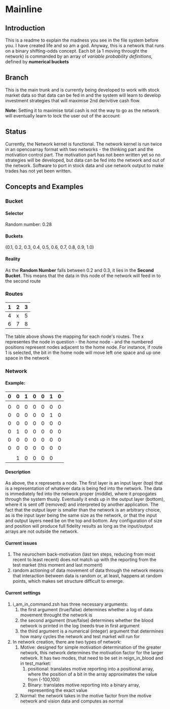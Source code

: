 # Mainline
## Introduction

This is a readme to explain the madness you see in the file system before you. I have created life and so am a god. Anyway, this is a network that runs on a binary shifting-odds concept. Each bit (a 1 moving throught the network) is commanded by an array of *variable probability definitions*, defined by **numerical buckets**

## Branch

This is the main trunk and is currently being developed to work with stock market data so that data can be fed in and the system will learn to develop investment strategies that will maximise 2nd derivitive cash flow.

**Note:** Setting it to maximise total cash is not the way to go as the network will eventually learn to lock the user out of the account

## Status

Currently, the Network kernel is functional. The network kernel is run twice in an opencoarray format with two networks - the thinking part and the motivation control part. The motivation part has not been written yet so no strategies will be developed, but data can be fed into the network and out of the network. Software to port in stock data and use network output to make trades has not yet been written.

## Concepts and Examples

### Bucket

#### Selector

Random number: 0.28

#### Buckets

(0.1, 0.2, 0.3, 0.4, 0.5, 0.6, 0.7, 0.8, 0.9, 1.0)

#### Reality

As the **Random Number** falls between 0.2 and 0.3, it lies in the **Second Bucket**. This means that the data in this node of the network will feed in to the second route

### Routes

| 1 | 2 | 3 |
| - | - | - |
| 4 | x | 5 |
| 6 | 7 | 8 |

The table above shows the mapping for each node's routes. The x representes the node in question - the *home* node - and the numbered positions represent nodes adjacent to the home node. For instance, if route 1 is selected, the bit in the home node will move left one space and up one space in the network

### Network

#### Example:

|0|0|1|0|0|1|0|
|-|-|-|-|-|-|-|
||||||||
|0|0|0|0|0|0|0|
|0|0|0|0|0|1|0|
|0|0|0|0|0|0|0|
|0|1|0|0|0|0|0|
|0|0|0|0|0|0|0|
|0|0|0|0|0|0|0|
||||||
||1|0|0|0|0||

#### Description

As above, the x represents a node. The first layer is an input layer (top) that is a representation of whatever data is being fed into the network. The data is immediately fed into the network proper (middle), where it propogates through the system thusly. Eventually it ends up in the output layer (bottom), where it is sent off (removed) and interpreted by another application. The fact that the output layer is smaller than the network is an arbitrary choice, as is the input layer being the same size as the network, or that the input and output layers need be on the top and bottom. Any configuration of size and position will produce full fidelity results as long as the input/output arrays are not outside the network. 


#### Current issues

1. The neurochem back-motivation (last ten steps, reducing from most recent to least recent) does not match up with the reporting from the test market (this moment and last moment)
2. random actioning of data movement of data through the network means that interaction between data is random or, at least, happens at random points, which makes set structure difficult to emerge.

#### Current settings

1. i_am_in_command.zsh has three necessary arguments:
      1. the first argument (true/false) determines whether a log of data movement throught the network is
      2. the second argument (true/false) determines whether the blood network is printed in the log (needs true in first argument
      3. the third argument is a numerical (integer) argument that determines how many cycles the network and test market will run for
2. In network creation, there are two types of network:
      1. Motive: designed for simple motivation determination of the greater network, this network determines the motivation factor for the larger network. It has two modes, that need to be set in reign_in_blood and in test_market:
         1. positional: translates motive reporting into a positional array, where the position of a bit in the array approximates the value from (-100,100)
         2. Binary: translates motive reporting into a binary array, representing the exact value
      2. Normal: the network takes in the motive factor from the motive network and vision data and computes as normal


